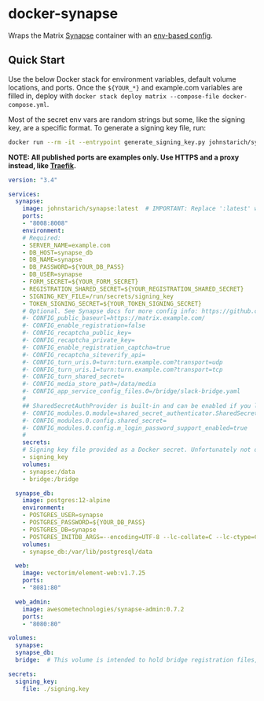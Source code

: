# docker-synapse
Wraps the Matrix [Synapse][] container with an [env-based config][e2c].

[Synapse]: https://github.com/matrix-org/synapse
[e2c]: https://github.com/JohnStarich/env2config

## Quick Start

Use the below Docker stack for environment variables, default volume locations, and ports.
Once the `${YOUR_*}` and example.com variables are filled in, deploy with `docker stack deploy matrix --compose-file docker-compose.yml`.

Most of the secret env vars are random strings but some, like the signing key, are a specific format. To generate a signing key file, run:
```bash
docker run --rm -it --entrypoint generate_signing_key.py johnstarich/synapse:1.31.0_20210429 > signing.key
```

**NOTE: All published ports are examples only. Use HTTPS and a proxy instead, like [Traefik][].**

[Traefik]: https://doc.traefik.io/traefik/

```yaml
version: "3.4"

services:
  synapse:
    image: johnstarich/synapse:latest  # IMPORTANT: Replace ':latest' with a stable version of Synapse.
    ports:
    - "8008:8008"
    environment:
    # Required:
    - SERVER_NAME=example.com
    - DB_HOST=synapse_db
    - DB_NAME=synapse
    - DB_PASSWORD=${YOUR_DB_PASS}
    - DB_USER=synapse
    - FORM_SECRET=${YOUR_FORM_SECRET}
    - REGISTRATION_SHARED_SECRET=${YOUR_REGISTRATION_SHARED_SECRET}
    - SIGNING_KEY_FILE=/run/secrets/signing_key
    - TOKEN_SIGNING_SECRET=${YOUR_TOKEN_SIGNING_SECRET}
    # Optional. See Synapse docs for more config info: https://github.com/matrix-org/synapse
    #- CONFIG_public_baseurl=https://matrix.example.com/
    #- CONFIG_enable_registration=false
    #- CONFIG_recaptcha_public_key=
    #- CONFIG_recaptcha_private_key=
    #- CONFIG_enable_registration_captcha=true
    #- CONFIG_recaptcha_siteverify_api=
    #- CONFIG_turn_uris.0=turn:turn.example.com?transport=udp
    #- CONFIG_turn_uris.1=turn:turn.example.com?transport=tcp
    #- CONFIG_turn_shared_secret=
    #- CONFIG_media_store_path=/data/media
    #- CONFIG_app_service_config_files.0=/bridge/slack-bridge.yaml
    #
    ## SharedSecretAuthProvider is built-in and can be enabled if you like: https://github.com/devture/matrix-synapse-shared-secret-auth#configuring
    #- CONFIG_modules.0.module=shared_secret_authenticator.SharedSecretAuthProvider
    #- CONFIG_modules.0.config.shared_secret=
    #- CONFIG_modules.0.config.m_login_password_support_enabled=true
    #
    secrets:
    # Signing key file provided as a Docker secret. Unfortunately not declaratively generated.
    - signing_key
    volumes:
    - synapse:/data
    - bridge:/bridge

  synapse_db:
    image: postgres:12-alpine
    environment:
    - POSTGRES_USER=synapse
    - POSTGRES_PASSWORD=${YOUR_DB_PASS}
    - POSTGRES_DB=synapse
    - POSTGRES_INITDB_ARGS=--encoding=UTF-8 --lc-collate=C --lc-ctype=C
    volumes:
    - synapse_db:/var/lib/postgresql/data

  web:
    image: vectorim/element-web:v1.7.25
    ports:
    - "8081:80"

  web_admin:
    image: awesometechnologies/synapse-admin:0.7.2
    ports:
    - "8080:80"

volumes:
  synapse:
  synapse_db:
  bridge:  # This volume is intended to hold bridge registration files, which are included in synapse's app_service_config_files config

secrets:
  signing_key:
    file: ./signing.key
```
